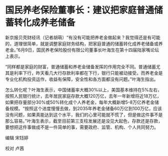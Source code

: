 

# 国民养老保险董事长：建议把家庭普通储蓄转化成养老储备

新京报贝壳财经讯（记者胡萌）“有没有可能把养老金做起来？我觉得还是有可能的，道理很简单，就是调整家庭财务结构，把家庭普通的储蓄转化成养老储备或养老金。”6月9日，国民养老保险股份有限公司董事长叶海生在第十四届陆家嘴论坛上表示。

“同样都是家庭的财富，普通储蓄和养老金储备发挥的作用完全不同。普通储蓄尤其是利率下行，昨天看几大行存款利率都在下行，银行只能被动接受。而养老金是专业化机构投资运作，收益有保障，安全性和各方面都没有问题。”叶海生指出。

怎么转化呢？叶海生表示，中国储蓄率大概30%以上，美国基本维持在5%左右，按照人民银行统计，去年居民家庭存款大概120万亿，去年一年新增将近18万亿，如果把存量部分30%或50%转化成个人养老金，每年大概新增5-8万亿养老金储备规模。“按照这个进度慢慢去做，到2035年养老金储备60万亿到100万亿，应该没有问题，如果真能达到这个水平，我们的心里可能就不慌了，但是做这件事不是那么容易。”叶海生表示，截至目前第三支柱发展还是没见大起色，存款还是存款，要想把这件事做成不是一件简单的事，需要政府、监管、机构、个人共同努力。

编辑 宋钰婷

校对 卢茜

